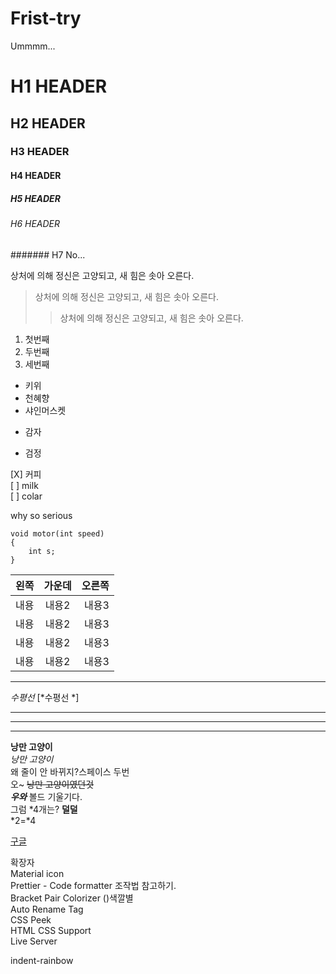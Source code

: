 # Frist-try
Ummmm...
# H1 HEADER  
## H2 HEADER
### H3 HEADER
#### H4 HEADER
##### H5 HEADER
###### H6 HEADER
####### H7 No...

상처에 의해 정신은 고양되고, 새 힘은 솟아 오른다. 
>상처에 의해 정신은 고양되고, 새 힘은 솟아 오른다.
>>상처에 의해 정신은 고양되고, 새 힘은 솟아 오른다.
1. 첫번째
2. 두번째
3. 세번째

* 키위
* 천혜향
* 샤인머스켓

+ 감자
- 검정

[X] 커피  
[ ] milk  
[ ] colar

why so serious

```
void motor(int speed)
{
    int s;
}
```

| 왼쪽 | 가운데 | 오른쪽 |
|:-----------|:----------:|----------:|
|내용 | 내용2 | 내용3 |
|내용 | 내용2 | 내용3 |
|내용 | 내용2 | 내용3 |
|내용 | 내용2 | 내용3 |

---
<!--주석-->
*수평선* [*수평선 *]
***
___
---

**낭만 고양이**  
*낭만 고양이*  
왜 줄이 안 바뀌지?스페이스 두번  
오~
~~낭만 고양이였던것~~  
 ***우와*** 볼드 기울기다.   
 그럼 *4개는? ****덜덜****  
*2=*4

[구글](https://google.com 'Google link') 

확장자   
Material icon  
Prettier - Code formatter 조작법 참고하기.  
Bracket Pair Colorizer  ()색깔별  
Auto Rename Tag  
CSS Peek  
 HTML CSS Support  
Live Server


indent-rainbow
